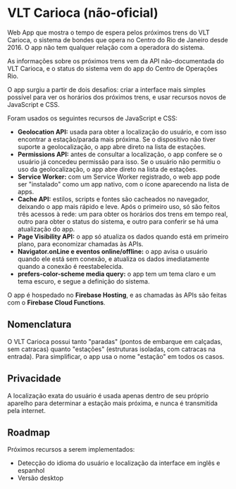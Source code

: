 # VLT Carioca (não-oficial)
Web App que mostra o tempo de espera pelos próximos trens do VLT Carioca, o sistema de bondes que opera no Centro do Rio de Janeiro desde 2016. O app não tem qualquer relação com a operadora do sistema.

As informações sobre os próximos trens vem da API não-documentada do VLT Carioca, e o status do sistema vem do app do Centro de Operações Rio.

O app surgiu a partir de dois desafios: criar a interface mais simples possível para ver os horários dos próximos trens, e usar recursos novos de JavaScript e CSS.

Foram usados os seguintes recursos de JavaScript e CSS:
- **Geolocation API:** usada para obter a localização do usuário, e com isso encontrar a estação/parada mais próxima. Se o dispositivo não tiver suporte a geolocalização, o app abre direto na lista de estações.
- **Permissions API:** antes de consultar a localização, o app confere se o usuário já concedeu permissão para isso. Se o usuário não permitiu o uso da geolocalização, o app abre direto na lista de estações.
- **Service Worker:** com um Service Worker registrado, o web app pode ser "instalado" como um app nativo, com o ícone aparecendo na lista de apps.
- **Cache API:** estilos, scripts e fontes são cacheados no navegador, deixando o app mais rápido e leve. Após o primeiro uso, só são feitos três acessos à rede: um para obter os horários dos trens em tempo real, outro para obter o status do sistema, e outro para conferir se há uma atualização do app.
- **Page Visibility API:** o app só atualiza os dados quando está em primeiro plano, para economizar chamadas às APIs.
- **Navigator.onLine e eventos online/offline:** o app avisa o usuário quando ele está sem conexão, e atualiza os dados imediatamente quando a conexão é reestabelecida.
- **prefers-color-scheme media query:** o app tem um tema claro e um tema escuro, e segue a definição do sistema.

O app é hospedado no **Firebase Hosting**, e as chamadas às APIs são feitas com o **Firebase Cloud Functions**.

## Nomenclatura
O VLT Carioca possui tanto "paradas" (pontos de embarque em calçadas, sem catracas) quanto "estações" (estruturas isoladas, com catracas na entrada). Para simplificar, o app usa o nome "estação" em todos os casos.

## Privacidade
A localização exata do usuário é usada apenas dentro de seu próprio aparelho para determinar a estação mais próxima, e nunca é transmitida pela internet.

## Roadmap
Próximos recursos a serem implementados:
- Detecção do idioma do usuário e localização da interface em inglês e espanhol
- Versão desktop
